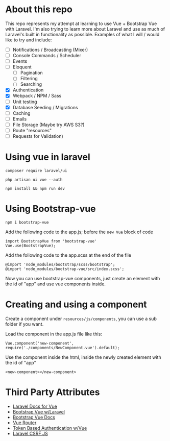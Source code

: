 # About this repo

This repo represents my attempt at learning to use Vue + Bootstrap Vue with Laravel.
I'm also trying to learn more about Laravel and use as much of Laravel's built in functionality as possible. Examples of what I will / would like to try and include:

 - [ ] Notifications / Broadcasting (Mixer)
 - [ ] Console Commands / Scheduler
 - [ ] Events
 - [ ] Eloquent
   - [ ] Pagination
   - [ ] Filtering
   - [ ] Searching
 - [x] Authentication
 - [x] Webpack / NPM / Sass
 - [ ] Unit testing
 - [X] Database Seeding / Migrations
 - [ ] Caching
 - [ ] Emails
 - [ ] File Storage (Maybe try AWS S3?)
 - [ ] Route "resources"
 - [ ] Requests for Validation)

# Using vue in laravel

```composer require laravel/ui```

```php artisan ui vue --auth```

```npm install && npm run dev```

# Using Bootstrap-vue

```npm i bootstrap-vue```

Add the following code to the app.js; before the ```new Vue``` block of code

```
import BootstrapVue from 'bootstrap-vue'  
Vue.use(BootstrapVue);
```

Add the following code to the app.scss at the end of the file
```
@import 'node_modules/bootstrap/scss/bootstrap';
@import 'node_modules/bootstrap-vue/src/index.scss';
```

Now you can use bootstrap-vue components, just create an element with the id of "app" and use vue components inside.

# Creating and using a component

Create a component under `resources/js/components`, you can use a sub folder if you want.

Load the component in the app.js file like this:

```
Vue.component('new-component', require('./components/NewComponent.vue').default);
```

Use the component inside the html, inside the newly created element with the id of "app"

```
<new-component></new-component>
```

# Third Party Attributes

 - [Laravel Docs for Vue](https://laravel.com/docs/7.x/frontend)
 - [Bootstrap Vue w/Laravel](https://stackoverflow.com/questions/55915329/how-to-include-bootstrap-vue-in-laravel)
 - [Bootstrap Vue Docs](https://bootstrap-vue.org/docs/)
 - [Vue Router](https://laravel-news.com/using-vue-router-laravel)
 - [Token Based Authentication w/Vue](https://dev.to/romanpaprotsky/vue-js-token-based-authentication-with-laravel-sanctum-3a84)
 - [Laravel CSRF JS](https://stackoverflow.com/a/45570448)